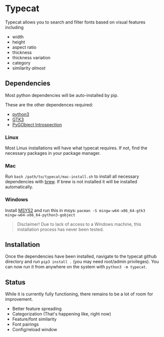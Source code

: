 # Typecat

Typecat allows you to search and filter fonts based on visual features including
* width
* height
* aspect ratio
* thickness
* thickness variation
* category
* similarity *almost*
## Dependencies
Most python dependencies will be auto-installed by pip. 

These are the other dependences required:
* [python3](https://www.python.org/download)
* [GTK3](https://www.gtk.org/download)
* [PyGObject Introspection]( https://pygobject.readthedocs.io/en/latest/getting_started.html)


### Linux
Most Linux installations will have what typecat requires. If not, find the necessary packages in your package manager.

### Mac
Run `bash /path/to/typecat/mac-install.sh` to install all necessary dependencies with [brew](https://brew.sh/). If brew is not installed it will be installed automatically.

### Windows
Install [MSYS2](http://www.msys2.org/) and run this in msys: `pacman -S mingw-w64-x86_64-gtk3 mingw-w64-x86_64-python3-gobject`

> Disclaimer! Due to lack of access to a Windows machine, this installation process has never been tested. 

## Installation
Once the dependencies have been installed, navigate to the typecat github directory and run `pip3 install .` (you may need root/admin privileges).
You can now run it from anywhere on the system with `python3 -m typecat`.
## Status
While it is currently fully functioning, there remains to be a lot of room for improvement.

* Better feature spreading
* Categorization (That's happening like, right now)
* Feature/font similarity
* Font pairings
* Config/reload window


